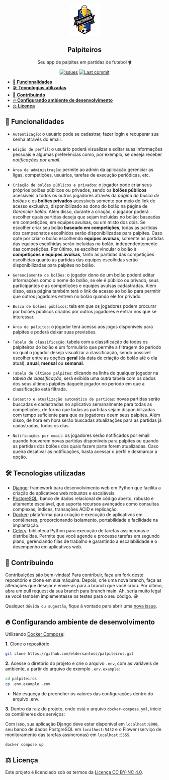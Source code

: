<div align="center">
  <img src="core\static\core\img\palpiteiros.png" width="100px">
  <h2>Palpiteiros</h2>
  <p>Seu app de palpites em partidas de futebol 🍀</p>

  [![Issues](https://img.shields.io/github/issues/eldersantoss/palpiteiros)](https://github.com/eldersantoss/palpiteiros/issues)
  [![Last commit](https://img.shields.io/github/last-commit/eldersantoss/palpiteiros)](https://github.com/eldersantoss/palpiteiros/commits/main)
</div>

- [🚀 **Funcionalidades**](#-funcionalidades)
- [🛠 **Tecnologias utilizadas**](#-tecnologias-utilizadas)
- [🤗 **Contribuindo**](#-contribuindo)
- [🔥 **Configurando ambiente de desenvolvimento**](#-configurando-ambiente-de-desenvolvimento)
- [⚖ **Licença**](#-licença)

<!-- <div align="center"><img src="docs\animacao.gif" width="250"></div> -->

## 🚀 **Funcionalidades**

* `Autenticação`: o usuário pode se cadastrar, fazer login e recuperar sua senha através do email.

* `Edição de perfil`: o usuário poderá visualizar e editar suas informações pessoais e algumas preferências como, por exemplo, se deseja receber *notificações por email*.

* `Área de administração`: permite ao admin da aplicação gerenciar as ligas, competições, usuários, tarefas de execução periódicas, etc.

* `Criação de bolões públicos e privados`: o jogador pode criar seus próprios bolões públicos ou privados, sendo os **bolões públicos** acessíveis a todos os outros jogadores através da *página de busca de bolões* e os **bolões privados** acessíveis somente por meio do link de acesso exclusivo, disponibilizado ao dono do bolão na página de *Gerenciar bolão*. Além disso, durante a criação, o jogador poderá escolher quais partidas deseja que sejam incluídas no bolão: baseadas em competições, em equipes avulsas, ou um misto dos dois. Se escolher criar seu bolão **baseado em competições**, todas as partidas dos campeonatos escolhidos serão disponibilizadas para palpites. Caso opte por criar o bolão escolhendo **equipes avulsas**, somente as partidas das equipes escolhidas serão incluídas no bolão, independentemente das competições. Por último, se escolher vincular o bolão à **competições e equipes avulsas**, tanto as partidas das competições escolhidas quanto as partidas das equipes escolhidas serão disponibilizadas para palpites no bolão.

* `Gerenciamento de bolões`: o jogador dono de um bolão poderá editar informações como o nome do bolão, se ele é público ou privado, seus participantes e as competições e equipes avulsas cadastradas. Além disso, essa página também terá o link de acesso ao bolão para permitir que outros jogadores entrem no bolão quando ele for privado.

* `Busca de bolões públicos`: tela em que os jogadores podem procurar por bolões públicos criados por outros jogadores e entrar nos que se interessar.

* `Área de palpites`: o jogador terá acesso aos jogos disponíveis para palpites e poderá deixar suas previsões.

* `Tabela de classificação`: tabela com a classificação de todos os palpiteiros do bolão e um formulário que permite a filtragem do período no qual o jogador deseja visualizar a classificação, sendo possível escolher entre as opções **geral** (da data de criação do bolão até o dia atual), **anual**, **mensal** ou **semanal**.

* `Tabela de últimos palpites`: clicando na linha de qualquer jogador na *tabela de classificação*, será exibida uma outra tabela com os dados dos seus últimos palpites daquele jogador no período em que a classificação está filtrada.

* `Cadastro e atualização automático de partidas`: novas partidas serão buscadas e cadastradas no aplicativo semanalmente para todas as competições, de forma que todas as partidas sejam disponibilizadas com tempo suficiente para que os jogadores deem seus palpites. Além disso, de hora em hora serão buscadas atualizações para as partidas já cadastradas, todos os dias.

* `Notificações por email`: os jogadores serão notificados por email quando houverem novas partidas disponíveis para palpites ou quando as partidas dos bolões dos quais fazem parte forem atualizadas. Caso queira desativar as notificações, basta acessar o perfil e desmarcar a opção.

## 🛠 **Tecnologias utilizadas**

* [Django](https://www.djangoproject.com/): framework para desenvolvimento web em Python que facilita a criação de aplicativos web robustos e escaláveis.
* [PostgreSQL](https://www.postgresql.org/): banco de dados relacional de código aberto, robusto e altamente escalável, que suporta recursos avançados como consultas complexas, índices, transações ACID e replicação.
* [Docker](https://www.docker.com/): plataforma para criação e execução de aplicativos em contêineres, proporcionando isolamento, portabilidade e facilidade na implantação.
* [Celery](https://docs.celeryq.dev/en/stable/): biblioteca Python para execução de tarefas assíncronas e distribuídas. Permite que você agende e processe tarefas em segundo plano, gerenciando filas de trabalho e garantindo a escalabilidade e o desempenho em aplicativos web.

## 🤗 **Contribuindo**

Contribuições são bem-vindas! Para contribuir, faça um fork deste repositório e clone em sua máquina. Depois, crie uma nova branch, faça as alterações que desejar e envie-as para a branch que você criou. Por último, abra um pull request da sua branch para branch main. Ah, seria muito legal se você também implementasse os testes para o seu código. 😀

Qualquer `dúvida ou sugestão`, fique à vontade para abrir uma [nova issue](https://github.com/eldersantoss/palpiteiros/issues/new).

## 🔥 **Configurando ambiente de desenvolvimento**

Utilizando [Docker Compose](https://docs.docker.com/compose/):

**1.** Clone o repositório

```bash
git clone https://github.com/eldersantoss/palpiteiros.git
```

**2.** Acesse o diretório do projeto e crie o arquivo `.env`, com as variáveis de ambiente, a partir do arquivo de exemplo `.env.example`:

```bash
cd palpiteiros
cp .env.example .env
```

* Não esqueça de preencher os valores das configurações dentro do arquivo .env.

**3.** Dentro da raiz do projeto, onde está o arquivo `docker-compose.yml`, inicie os contêineres dos serviços:

Com isso, sua aplicação Django deve estar disponível em `localhost:8000`, seu banco de dados PostgreSQL em `localhost:5432` e o Flower (serviço de monitoramento das tarefas assíncronas) em `localhost:5555`.

```bash
docker compose up
```

## ⚖ **Licença**

Este projeto é licenciado sob os termos da [Licença CC BY-NC 4.0](https://creativecommons.org/licenses/by-nc/4.0/legalcode).
